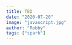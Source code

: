 ```yaml
---
title: TBD
date: "2020-07-20"
image: "javascript.jpg"
author: "Robby"
tags: ["spark"]
---
```


<!-- One of the first features you may have noticed in ES6 is a new way to declare variables (and now constants) with `let` and `const` instead of just `var`. -->
<!---->
<!-- These new keywords are used to create **Block Scoped** variables and constants. -->
<!---->
<!-- Variable declarations with `var` were only capable of **Global Scope** and **Function Scope** -->
<!---->
<!-- All three keywords are capable of **Global Scope** -->
<!---->
<!-- ## Keyword Behavior -->
<!---->
<!-- Below is a table you can quickly reference explaining the differences. If you are looking for a recommendation for which ones to use in what scenarios here is my recommendation: -->
<!---->
<!-- - Avoid using `var` -->
<!-- - Use `const` wherever possible -->
<!-- - When you have a variable you expect will change over time use `let` -->
<!---->
<!-- | Keyword | Scope    | Redefinable | Redeclarable | Hoisting | -->
<!-- | ------- | -------- | ----------- | ------------ | -------- | -->
<!-- | var     | function | ✅          | ✅           | ✅       | -->
<!-- | let     | block    | ✅          | ❌           | ❌       | -->
<!-- | const   | block    | ❌          | ❌           | ❌       | -->
<!---->
<!-- ## Function Scope -->
<!---->
<!-- Notice in the following code snippet we can access all of the variables from within the function. -->
<!---->
<!-- ```js heading="Function Scope" -->
<!-- function func() { -->
<!--   var var1 = "I am function scoped" -->
<!--   let var2 = "Technically I'm block scoped" -->
<!--   const var3 = "But right now you can't tell" -->
<!---->
<!--   console.log(var1) -->
<!--   console.log(var2) -->
<!--   console.log(var3) -->
<!-- } -->
<!---->
<!-- func() -->
<!-- ``` -->
<!---->
<!-- Now that we have moved the log statements outside of the function you'll see we end up with a reference error. -->
<!---->
<!-- ```js heading="Function Scope Reference Error" -->
<!-- function func() { -->
<!--   var var1 = "I am function scoped" -->
<!--   let var2 = "Technically I'm block scoped" -->
<!--   const var3 = "But right now you can't tell" -->
<!-- } -->
<!---->
<!-- func() -->
<!---->
<!-- // Comment out each one to see that it returns a reference error -->
<!---->
<!-- console.log(var1) -->
<!-- console.log(var2) -->
<!-- console.log(var3) -->
<!-- ``` -->
<!---->
<!-- ## Block Scope -->
<!---->
<!-- In the following example `var1` will be accessible outside of the `if` statement which is considered a block. Both `let` and `const` will be confined to the `if` block. -->
<!---->
<!-- ```js heading="Block Scope" -->
<!-- if (true) { -->
<!--   var var1 = "You can access me outside the block" -->
<!--   let var2 = "You can't access me outside the block" -->
<!--   const var3 = "Me neither" -->
<!---->
<!--   console.log(var1) -->
<!--   console.log(var2) -->
<!--   console.log(var3) -->
<!-- } -->
<!---->
<!-- // Uncomment each one separately, notice let and const throw reference errors -->
<!---->
<!-- // console.log(var1); -->
<!-- // console.log(var2); -->
<!-- // console.log(var3); -->
<!-- ``` -->
<!---->
<!-- ## Redefining keywords -->
<!---->
<!-- You will be able to redefine variables declared with `var`. -->
<!---->
<!-- ```js heading="Redefining variable declared with var" -->
<!-- var foo = 1 -->
<!---->
<!-- console.log(foo) -->
<!---->
<!-- foo = "I can also be a string" -->
<!---->
<!-- console.log(foo) -->
<!-- ``` -->
<!---->
<!-- You will also be able to redefine variables declared with `let`. -->
<!---->
<!-- ```js heading="Redefining variable declared with let" -->
<!-- let bar = 1 -->
<!---->
<!-- console.log(bar) -->
<!---->
<!-- bar = "I can also be a string" -->
<!---->
<!-- console.log(bar) -->
<!-- ``` -->
<!---->
<!-- This should go without saying but you can't redefine a constant declared with `const` it will throw a type error. -->
<!---->
<!-- ```js heading="Failing to redefine constant declared with const" -->
<!-- const baz = 1 -->
<!---->
<!-- console.log(baz) -->
<!---->
<!-- baz = "This is gonna fail" -->
<!---->
<!-- console.log(baz) -->
<!-- ``` -->
